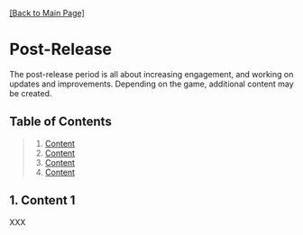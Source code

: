 [[Back to Main Page]](README.md/#production-guide-for-solo-game-development)

# Post-Release

The post-release period is all about increasing engagement, and working on updates and improvements. Depending on the game, additional content may be created.

<a name="toc"></a>
## Table of Contents

> 1. [Content](#)
> 2. [Content](#)
> 3. [Content](#)
> 4. [Content](#)

<a name="content-1"></a>
## 1. Content 1

XXX